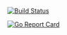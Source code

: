 [![Build Status](https://travis-ci.org/alejandro-carstens/scrubber.svg?branch=master)](https://travis-ci.org/alejandro-carstens/scrubber)

[![Go Report Card](https://goreportcard.com/badge/github.com/alejandro-carstens/scrubber)](https://goreportcard.com/report/github.com/alejandro-carstens/scrubber)